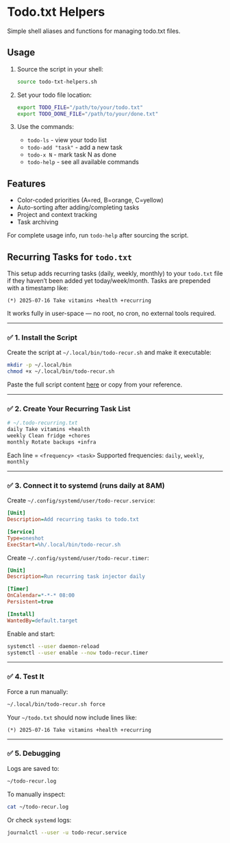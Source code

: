 # Todo.txt Helpers

Simple shell aliases and functions for managing todo.txt files.

## Usage

1. Source the script in your shell:
   ```bash
   source todo-txt-helpers.sh
   ```

2. Set your todo file location:
   ```bash
   export TODO_FILE="/path/to/your/todo.txt"
   export TODO_DONE_FILE="/path/to/your/done.txt"
   ```

3. Use the commands:
   - `todo-ls` - view your todo list
   - `todo-add "task"` - add a new task
   - `todo-x N` - mark task N as done
   - `todo-help` - see all available commands

## Features

- Color-coded priorities (A=red, B=orange, C=yellow)
- Auto-sorting after adding/completing tasks
- Project and context tracking
- Task archiving

For complete usage info, run `todo-help` after sourcing the script.

## Recurring Tasks for `todo.txt`

This setup adds recurring tasks (daily, weekly, monthly) to your `todo.txt` file if they haven’t been added yet today/week/month. Tasks are prepended with a timestamp like:

```
(*) 2025-07-16 Take vitamins +health +recurring
```

It works fully in user-space — no root, no cron, no external tools required.

---

### ✅ 1. Install the Script

Create the script at `~/.local/bin/todo-recur.sh` and make it executable:

```bash
mkdir -p ~/.local/bin
chmod +x ~/.local/bin/todo-recur.sh
```

Paste the full script content [here](#) or copy from your reference.

---

### ✅ 2. Create Your Recurring Task List

```bash
# ~/.todo-recurring.txt
daily Take vitamins +health
weekly Clean fridge +chores
monthly Rotate backups +infra
```

Each line = `<frequency> <task>`
Supported frequencies: `daily`, `weekly`, `monthly`

---

### ✅ 3. Connect it to systemd (runs daily at 8AM)

Create `~/.config/systemd/user/todo-recur.service`:

```ini
[Unit]
Description=Add recurring tasks to todo.txt

[Service]
Type=oneshot
ExecStart=%h/.local/bin/todo-recur.sh
```

Create `~/.config/systemd/user/todo-recur.timer`:

```ini
[Unit]
Description=Run recurring task injector daily

[Timer]
OnCalendar=*-*-* 08:00
Persistent=true

[Install]
WantedBy=default.target
```

Enable and start:

```bash
systemctl --user daemon-reload
systemctl --user enable --now todo-recur.timer
```

---

### ✅ 4. Test It

Force a run manually:

```bash
~/.local/bin/todo-recur.sh force
```

Your `~/todo.txt` should now include lines like:

```
(*) 2025-07-16 Take vitamins +health +recurring
```

---

### ✅ 5. Debugging

Logs are saved to:

```bash
~/todo-recur.log
```

To manually inspect:

```bash
cat ~/todo-recur.log
```

Or check `systemd` logs:

```bash
journalctl --user -u todo-recur.service
```

